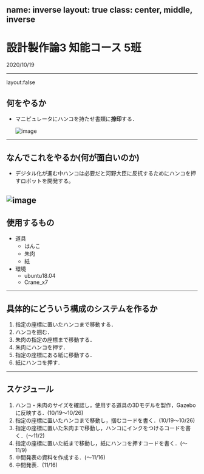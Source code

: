 name: inverse
layout: true
class: center, middle, inverse
---
# 設計製作論3 知能コース 5班
2020/10/19  

---
layout:false
##  何をやるか
- マニピュレータにハンコを持たせ書類に**捺印**する．<br>

  ![image](https://user-images.githubusercontent.com/53966390/96399892-6c3f6900-120a-11eb-91fc-7c0e49305c35.png)

---
##  なんでこれをやるか(何が面白いのか)
-  デジタル化が進む中ハンコは必要だと河野大臣に反抗するためにハンコを押すロボットを開発する。<br>

  ![image](https://user-images.githubusercontent.com/53966390/96399944-86794700-120a-11eb-92d7-a2298c1c1256.png)
---
##  使用するもの
- 道具
  - はんこ
  - 朱肉
  - 紙
- 環境
  - ubuntu18.04
  - Crane_x7
---
##  具体的にどういう構成のシステムを作るか
1.  指定の座標に置いたハンコまで移動する．
2.  ハンコを掴む．
3.  朱肉の指定の座標まで移動する．
4.  朱肉にハンコを押す．
5.  指定の座標にある紙に移動する．
6.  紙にハンコを押す．
---
##  スケジュール
1.  ハンコ・朱肉のサイズを確認し，使用する道具の3Dモデルを製作，Gazeboに反映する．(10/19～10/26)
2.  指定の座標に置いたハンコまで移動し，掴むコードを書く．(10/19～10/26)
3.  指定の座標に置いた朱肉まで移動し，ハンコにインクをつけるコードを書く．(～11/2)
4.  指定の座標に置いた紙まで移動し，紙にハンコを押すコードを書く．(～11/9)
5.  中間発表の資料を作成する．(～11/16)
6.  中間発表．(11/16)